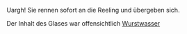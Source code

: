 Uargh! Sie rennen sofort an die Reeling und übergeben sich.

Der Inhalt des Glases war offensichtlich [Wurstwasser](../Wurstwasser/Wurstwasser.md)

